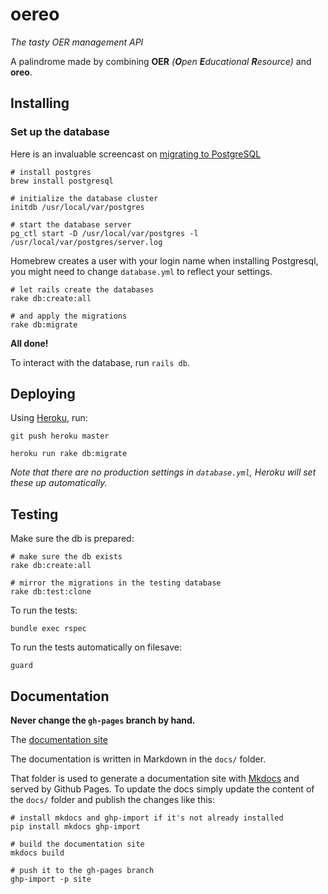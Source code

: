 # oereo

_The tasty OER management API_

A palindrome made by combining **OER** _(**O**pen **E**ducational **R**esource)_ and **oreo**.

## Installing

### Set up the database

Here is an invaluable screencast on [migrating to PostgreSQL](http://railscasts.com/episodes/342-migrating-to-postgresql)

    # install postgres
    brew install postgresql

    # initialize the database cluster
    initdb /usr/local/var/postgres

    # start the database server
    pg_ctl start -D /usr/local/var/postgres -l /usr/local/var/postgres/server.log


Homebrew creates a user with your login name when installing
Postgresql, you might need to change `database.yml` to
reflect your settings.

    # let rails create the databases
    rake db:create:all

    # and apply the migrations
    rake db:migrate

**All done!**

To interact with the database, run `rails db`.

## Deploying

Using [Heroku](https://www.heroku.com/), run:

    git push heroku master

    heroku run rake db:migrate

_Note that there are no production settings in `database.yml`, Heroku will set these up automatically._

## Testing

Make sure the db is prepared:

    # make sure the db exists
    rake db:create:all

    # mirror the migrations in the testing database
    rake db:test:clone

To run the tests:

    bundle exec rspec

To run the tests automatically on filesave:

    guard


## Documentation

**Never change the `gh-pages` branch by hand.**

The [documentation site](http://alcesleo.github.io/oereo)

The documentation is written in Markdown in the `docs/` folder.

That folder is used to generate a documentation site with [Mkdocs](http://www.mkdocs.org/)
and served by Github Pages. To update the docs simply update the content of the `docs/` folder
and publish the changes like this:

    # install mkdocs and ghp-import if it's not already installed
    pip install mkdocs ghp-import

    # build the documentation site
    mkdocs build

    # push it to the gh-pages branch
    ghp-import -p site
